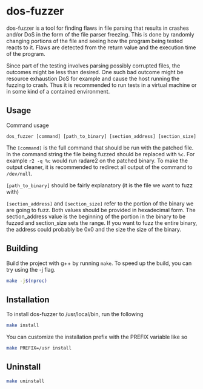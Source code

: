 # dos-fuzzer

dos-fuzzer is a tool for finding flaws in file parsing that results in crashes and/or DoS in the form of the file parser freezing. This is done by randomly changing portions of the file and seeing how the program being tested reacts to it. Flaws are detected from the return value and the execution time of the program.

Since part of the testing involves parsing possibly corrupted files, the outcomes might be less than desired. One such bad outcome might be resource exhaustion DoS for example and cause the host running the fuzzing to crash. Thus it is recommended to run tests in a virtual machine or in some kind of a contained environment.

## Usage
Command usage
```
dos_fuzzer [command] [path_to_binary] [section_address] [section_size]
```
The `[command]` is the full command that should be run with the patched file. In the command string the file being fuzzed should be replaced with `%c`. For example `r2 -q %c` would run radare2 on the patched binary. To make the output cleaner, it is recommended to redirect all output of the command to `/dev/null`.

`[path_to_binary]` should be fairly explanatory (it is the file we want to fuzz with)

`[section_address]` and `[section_size]` refer to the portion of the binary we are going to fuzz. Both values should be provided in hexadecimal form. The section\_address value is the beginning of the portion in the binary to be fuzzed and section\_size sets the range. If you want to fuzz the entire binary, the address could probably be 0x0 and the size the size of the binary.

## Building
Build the project with g++ by running `make`. To speed up the build, you can try using the -j flag.
```sh
make -j$(nproc)
```

## Installation
To install dos-fuzzer to /usr/local/bin, run the following
```sh
make install
```
You can customize the installation prefix with the PREFIX variable like so
```sh
make PREFIX=/usr install
```

## Uninstall
```sh
make uninstall
```
